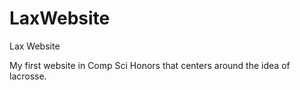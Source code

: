# LaxWebsite
Lax Website


My first website in Comp Sci Honors that centers around the idea of lacrosse.
